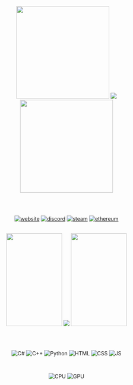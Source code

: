<div align="center">

<img src="https://i.giphy.com/media/VRyXxZqRXmbk7NNBnN/giphy.webp" width="250">
<img src="https://i.ibb.co/0CD47tZ/gitdirt-1.png">
<img src="https://i.ibb.co/9yRYyrM/ezgif-5-a1ae8f9987.webp" width="250">

<br><br>

<div align="center">

[![website](https://img.shields.io/badge/website-000000?style=for-the-badge&logo=About.me&logoColor=white)](https://www.nicefemboythighs.net/)
[![discord](https://img.shields.io/badge/Discord-7289DA?style=for-the-badge&logo=discord&logoColor=white)](https://discord.com/invite/G35jGjhNjX)
[![steam](https://img.shields.io/badge/Steam-000000?style=for-the-badge&logo=steam&logoColor=white)](https://steamcommunity.com/id/dirtnft/)
[![ethereum](https://img.shields.io/badge/Ethereum-3C3C3D?style=for-the-badge&logo=Ethereum&logoColor=white)](https://etherscan.io/address/0x779d27b27d945f786caf5fe295145335fc771edb)

<br>
  
<img src="https://i.pinimg.com/originals/49/6c/f5/496cf59cb7144e64c3e2e3efb958c6fa.gif" width="150" height="250">
<img src="https://c.tenor.com/gUZ8sJXn19YAAAAC/cat-girl-ears-ear.gif">
<img src="https://i.ibb.co/GCy88Ch/ezgif-5-0b03d41793.gif" width="150" height="250">

<br><br>

![C#](https://img.shields.io/badge/-C%23-9cf?style=for-the-badge&logo=c-sharp&logoColor=black)
![C++](https://img.shields.io/badge/-C%2B%2B-ff69b4?style=for-the-badge&logo=cplusplus&logoColor=white)
![Python](https://img.shields.io/badge/-PYTHON-9cf?style=for-the-badge&logo=python&logoColor=black)
![HTML](https://img.shields.io/badge/-HTML5-ff69b4?style=for-the-badge&logo=html5&logoColor=white)
![CSS](https://img.shields.io/badge/-CSS-9cf?style=for-the-badge&logo=CSS3&logoColor=black)
![JS](https://img.shields.io/badge/-JS-ff69b4?style=for-the-badge&logo=javascript&logoColor=white)

<br>

![CPU](https://img.shields.io/badge/Intel-Core_i5_12th-0071C5?style=for-the-badge&logo=intel&logoColor=white)
![GPU](https://img.shields.io/badge/NVIDIA-RTX3080-76B900?style=for-the-badge&logo=nvidia&logoColor=white)
